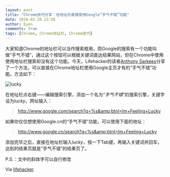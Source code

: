 ```yaml
---
layout: post
title: "Chrome技巧分享：在地址栏直接使用Google“手气不错”功能"
date: 2010-02-20 23:58
author: Eyon
comments: true
tags: [Chrome, Chrome地址栏, Chrome技巧]
---
```

大家知道Chrome的地址栏可以当作搜索框用，而Google的搜索有一个功能叫做“手气不错”，通过这个按钮可以根据关键词直达结果网站，但在Chrome中使用使用地址栏搜索却没有这个功能。今天，Lifehacker的读者[Anthony Sarkees](http://lifehacker.com/people/anthonysarkees/)分享了一个方法，可以直接在Chrome地址栏使用Google主页才有的“手气不错”功能。方法如下：

![](http://img.chromi.org/2010/02/lucky-550x329.png "lucky")

在地址栏点右键——编辑搜索引擎，添加一个名为“*手气不错*”的搜索引擎，关键字设为*lucky*，网址输入：


>http://www.google.com/search?q=%s&amp;btnI=Im+Feeling+Lucky


如果你仅仅想使用Google.cn的“手气不错”功能，可以使用下面的地址：


>http://www.google.cn/search?q=%s&amp;btnI=Im+Feeling+Lucky


添加完毕之后，直接在地址栏输入*lucky*，按一下Tab键，再输入关键词并回车，达到的结果页就是“手气不错”的结果页了。

P.S.：文中的斜体字可以自行修改

Via [lifehacker](http://lifehacker.com/5476078/from-the-tips-box-chrome-awesomebar-flyaway-cables-and-food-defrosting/)
